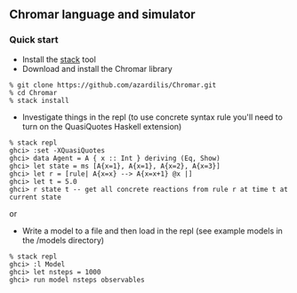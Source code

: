 ## Chromar language and simulator

### Quick start
* Install the [stack](https://docs.haskellstack.org/en/stable/README/#how-to-install) tool
* Download and install the Chromar library
```
% git clone https://github.com/azardilis/Chromar.git
% cd Chromar
% stack install
```
* Investigate things in the repl (to use concrete syntax rule you'll need to turn on the QuasiQuotes Haskell extension)
```
% stack repl
ghci> :set -XQuasiQuotes
ghci> data Agent = A { x :: Int } deriving (Eq, Show)
ghci> let state = ms [A{x=1}, A{x=1}, A{x=2}, A{x=3}]
ghci> let r = [rule| A{x=x} --> A{x=x+1} @x |]
ghci> let t = 5.0
ghci> r state t -- get all concrete reactions from rule r at time t at current state
```
or
* Write a model to a file and then load in the repl (see example models in the /models directory)
```
% stack repl
ghci> :l Model
ghci> let nsteps = 1000
ghci> run model nsteps observables
```
